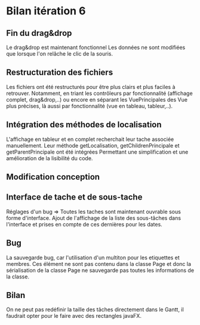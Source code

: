 # Bilan itération 6


## Fin du drag&drop

Le drag&drop est maintenant fonctionnel
Les données ne sont modifiées que lorsque l'on relâche le clic de la souris.


## Restructuration des fichiers

Les fichiers ont été restructurés pour être plus clairs et plus faciles à retrouver.
Notamment, en triant les contrôleurs par fonctionnalité (affichage complet, drag&drop,..)
ou encore en séparant les VuePrincipales des Vue plus précises, là aussi par fonctionnalité (vue en tableau, tableur,..).


## Intégration des méthodes de localisation

L'affichage en tableur et en complet recherchait leur tache associée manuellement.
Leur méthode getLocalisation, getChildrenPrincipale et getParentPrincipale ont été intégrées
Permettant une simplification et une amélioration de la lisibilité du code.


## Modification conception



## Interface de tache et de sous-tache

Réglages d'un bug => Toutes les taches sont maintenant ouvrable sous forme d'interface.
Ajout de l'affichage de la liste des sous-tâches dans l'interface et prises en compte de ces dernières pour les dates.

## Bug
La sauvegarde bug, car l'utilisation d'un multiton pour les etiquettes et membres. Ces élément ne sont pas contenu dans la classe
Page et donc la sérialisation de la classe Page ne sauvegarde pas toutes les informations de la classe.

## Bilan

On ne peut pas redéfinir la taille des tâches directement dans le Gantt, il faudrait
opter pour le faire avec des rectangles javaFX.



